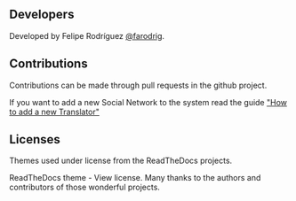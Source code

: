 ## Developers

Developed by Felipe Rodríguez [@farodrig](https://github.com/farodrig).

## Contributions

Contributions can be made through pull requests in the github project.

If you want to add a new Social Network to the system read the guide
 ["How to add a new Translator"](translators/how-to.md)

## Licenses

Themes used under license from the ReadTheDocs projects.

ReadTheDocs theme - View license.
Many thanks to the authors and contributors of those wonderful projects.

